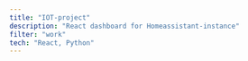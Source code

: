 ```yaml
---
title: "IOT-project"
description: "React dashboard for Homeassistant-instance"
filter: "work"
tech: "React, Python"
---
```

